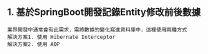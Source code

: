 ## 1. 基於SpringBoot開發記錄Entity修改前後數據
```text
業界開發中通常會有此需求，需將數據的變化寫進資料庫中，這裡使用兩種方式
解決方案1. 使用 Hibernate Interceptor
解決方案2. 使用 AOP
```
